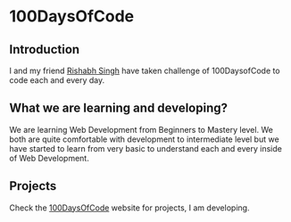 # 100DaysOfCode

## Introduction

I and my friend [Rishabh Singh](https://github.com/mindninjaX) have taken challenge of 100DaysofCode to code each and every day. 

## What we are learning and developing?

We are learning Web Development from Beginners to Mastery level. We both are quite comfortable with development to intermediate level but 
we have started to learn from very basic to understand each and every inside of Web Development.

## Projects

Check the [100DaysOfCode](https://surajondev.github.io/100DaysOfCode/) website for 
projects, I am developing.

